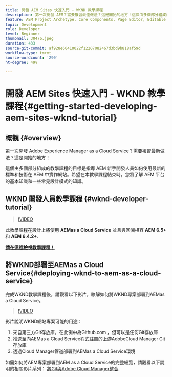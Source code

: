 ```yaml
---
title: 開發 AEM Sites 快速入門 - WKND 教學課程
description: 第一次開發 AEM？需要複習最佳做法？這是開始的地方！這個由多個部分組成的教學課程的目標是指導 AEM 新手開發人員如何使用最新的標準和技術在 AEM 中實作網站。
feature: AEM Project Archetype, Core Components, Page Editor, Editable Templates
topic: Development
role: Developer
level: Beginner
thumbnail: 30476.jpeg
duration: 433
source-git-commit: af928e60410022f12207082467d3bd9b818af59d
workflow-type: tm+mt
source-wordcount: '290'
ht-degree: 49%

---
```



# 開發 AEM Sites 快速入門 - WKND 教學課程{#getting-started-developing-aem-sites-wknd-tutorial}

## 概觀 {#overview}

第一次開發 Adobe Experience Manager as a Cloud Service？需要複習最新做法？這是開始的地方！

這個由多個部分組成的教學課程的目標是指導 AEM 新手開發人員如何使用最新的標準和技術在 AEM 中實作網站。希望在本教學課程結束時，您將了解 AEM 平台的基本知識和一些常見設計模式的知識。

## WKND 開發人員教學課程 {#wknd-developer-tutorial}

>[!VIDEO](https://video.tv.adobe.com/v/30476?quality=12&learn=on)

此教學課程在設計上將使用 **AEMas a Cloud Service** 並且與回溯相容 **AEM 6.5+** 和 **AEM 6.4.2+**.

**[請在這裡檢視教學課程！](https://experienceleague.adobe.com/docs/experience-manager-learn/getting-started-wknd-tutorial-develop/overview.html?lang=zh-Hant)**

## 將WKND部署至AEMas a Cloud Service{#deploying-wknd-to-aem-as-a-cloud-service}

完成WKND教學課程後，請觀看以下影片，瞭解如何將WKND專案部署到AEMas a Cloud Service。

>[!VIDEO](https://video.tv.adobe.com/v/30191?quality=12&learn=on)

影片說明WKND網站專案可能的用途：

1. 來自第三方Git存放庫，在此例中為Github.com ，但可以是任何Git存放庫
2. 推送至向AEMas a Cloud Service程式註冊的上游AdobeCloud Manager Git存放庫
3. 透過Cloud Manager管道部署到AEMas a Cloud Service環境

如需如何將AEM專案部署到AEM as a Cloud Service的完整總覽，請觀看以下說明的相關影片系列： [將Git與Adobe Cloud Manager整合](https://docs.adobe.com/content/help/en/experience-manager-cloud-manager/using/managing-code/setup-cloud-manager-git-integration.html).
